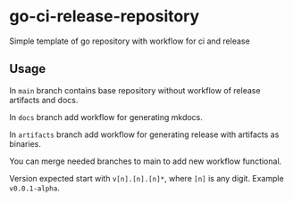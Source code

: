 # go-ci-release-repository

Simple template of go repository with workflow for ci and release

## Usage

In ``main`` branch contains base repository without workflow of release artifacts and docs.

In ``docs`` branch add workflow for generating mkdocs.

In ``artifacts`` branch add workflow for generating release with artifacts as binaries.

You can merge needed branches to main to add new workflow functional.

Version expected start with ``v[n].[n].[n]*``, where ``[n]`` is any digit. Example ``v0.0.1-alpha``.